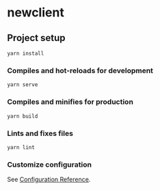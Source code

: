 # newclient

## Project setup
```
yarn install
```

### Compiles and hot-reloads for development
```
yarn serve
```

### Compiles and minifies for production
```
yarn build
```
### Lints and fixes files
```
yarn lint
```

### Customize configuration
See [Configuration Reference](https://cli.vuejs.org/config/).
